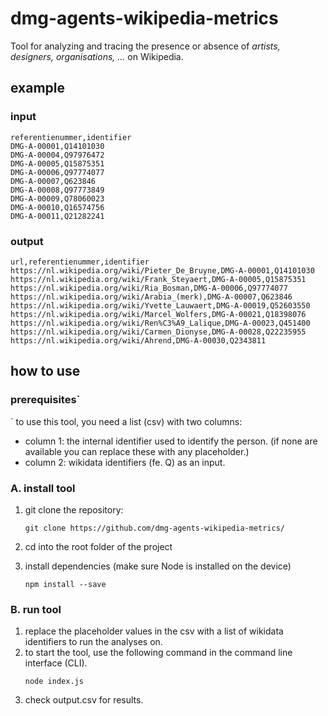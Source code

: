 # dmg-agents-wikipedia-metrics
Tool for analyzing and tracing the presence or absence of _artists, designers, organisations, ..._ on Wikipedia.  

## example
### input
```
referentienummer,identifier
DMG-A-00001,Q14101030
DMG-A-00004,Q97976472
DMG-A-00005,Q15875351
DMG-A-00006,Q97774077
DMG-A-00007,Q623846
DMG-A-00008,Q97773849
DMG-A-00009,Q78060023
DMG-A-00010,Q16574756
DMG-A-00011,Q21282241
```

### output
```
url,referentienummer,identifier
https://nl.wikipedia.org/wiki/Pieter_De_Bruyne,DMG-A-00001,Q14101030
https://nl.wikipedia.org/wiki/Frank_Steyaert,DMG-A-00005,Q15875351
https://nl.wikipedia.org/wiki/Ria_Bosman,DMG-A-00006,Q97774077
https://nl.wikipedia.org/wiki/Arabia_(merk),DMG-A-00007,Q623846
https://nl.wikipedia.org/wiki/Yvette_Lauwaert,DMG-A-00019,Q52603550
https://nl.wikipedia.org/wiki/Marcel_Wolfers,DMG-A-00021,Q18398076
https://nl.wikipedia.org/wiki/Ren%C3%A9_Lalique,DMG-A-00023,Q451400
https://nl.wikipedia.org/wiki/Carmen_Dionyse,DMG-A-00028,Q22235955
https://nl.wikipedia.org/wiki/Ahrend,DMG-A-00030,Q2343811
```

## how to use 
### prerequisites`
`
to use this tool, you need a list (csv) with two columns: 
- column 1: the internal identifier used to identify the person. (if none are available you can replace these with any placeholder.)
- column 2: wikidata identifiers (fe. Q) as an input. 

### A. install tool
1. git clone the repository:
    ```
    git clone https://github.com/dmg-agents-wikipedia-metrics/
    ```

2. cd into the root folder of the project
3. install dependencies (make sure Node is installed on the device)
    ```
    npm install --save
    ```

### B. run tool
1. replace the placeholder values in the csv with a list of wikidata identifiers to run the analyses on.
2. to start the tool, use the following command in the command line interface (CLI). 
   ```
   node index.js
   ```
3. check output.csv for results. 








